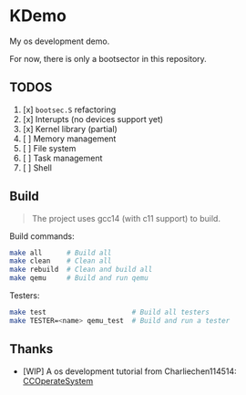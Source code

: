 # KDemo

My os development demo.

For now, there is only a bootsector in this repository.

## TODOS

1. [x] `bootsec.S` refactoring
2. [x] Interupts (no devices support yet)
3. [x] Kernel library (partial)
4. [ ] Memory management
5. [ ] File system
6. [ ] Task management
7. [ ] Shell

## Build

> The project uses gcc14 (with c11 support) to build.

Build commands:

```bash
make all      # Build all
make clean    # Clean all
make rebuild  # Clean and build all
make qemu     # Build and run qemu
```

Testers:

```bash
make test                     # Build all testers
make TESTER=<name> qemu_test  # Build and run a tester
```

## Thanks

- [WIP] A os development tutorial from Charliechen114514: [CCOperateSystem](https://github.com/Charliechen114514/CCOperateSystem)
